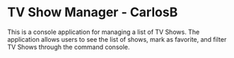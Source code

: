 # TV Show Manager - CarlosB
This is a console application for managing a list of TV Shows. The application allows users to see the list of shows, mark as favorite, and filter TV Shows through the command console.

